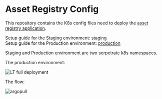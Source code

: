 # Asset Registry Config

This repository contains the K8s config files need to deploy the [asset registry application](https://github.com/linux-training-group-1/asset-registry).<br>

Setup guide for the Staging environment: [staging](/environments/staging/README.md)<br>
Setup guide for the Production environment: [production](/environments/production/README.md)

Staging and Production environment are two serpetrate k8s namespaces. 

The production environment: <br>

![LT full deployment](https://user-images.githubusercontent.com/32504465/149806430-d612c1d2-2621-42dc-b7cf-f0ff1da972e8.png)


The flow:

![argopull](https://user-images.githubusercontent.com/32504465/149806199-e1574998-607c-416b-94be-81f92135f40a.png)
